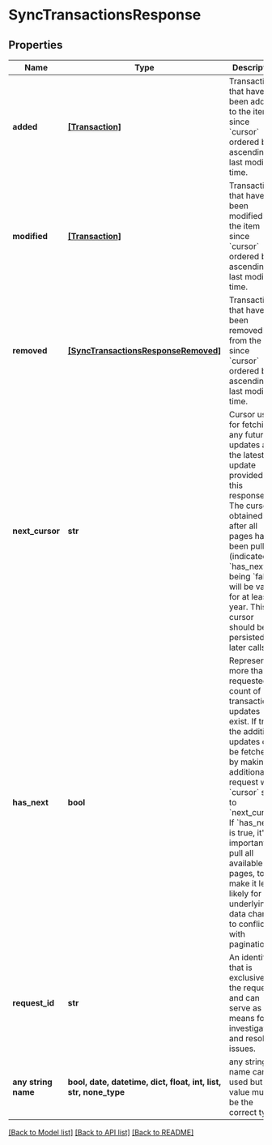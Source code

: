 # SyncTransactionsResponse


## Properties
Name | Type | Description | Notes
------------ | ------------- | ------------- | -------------
**added** | [**[Transaction]**](Transaction.md) | Transactions that have been added to the item since &#x60;cursor&#x60; ordered by ascending last modified time. | [optional] 
**modified** | [**[Transaction]**](Transaction.md) | Transactions that have been modified on the item since &#x60;cursor&#x60; ordered by ascending last modified time. | [optional] 
**removed** | [**[SyncTransactionsResponseRemoved]**](SyncTransactionsResponseRemoved.md) | Transactions that have been removed from the item since &#x60;cursor&#x60; ordered by ascending last modified time. | [optional] 
**next_cursor** | **str** | Cursor used for fetching any future updates after the latest update provided in this response. The cursor obtained after all pages have been pulled (indicated by &#x60;has_next&#x60; being &#x60;false&#x60;) will be valid for at least 1 year. This cursor should be persisted for later calls. | [optional] 
**has_next** | **bool** | Represents if more than requested count of transaction updates exist. If true, the additional updates can be fetched by making an additional request with &#x60;cursor&#x60; set to &#x60;next_cursor&#x60;. If &#x60;has_next&#x60; is true, it&#39;s important to pull all available pages, to make it less likely for underlying data changes to conflict with pagination. | [optional] 
**request_id** | **str** | An identifier that is exclusive to the request and can serve as a means for investigating and resolving issues. | [optional] 
**any string name** | **bool, date, datetime, dict, float, int, list, str, none_type** | any string name can be used but the value must be the correct type | [optional]

[[Back to Model list]](../README.md#documentation-for-models) [[Back to API list]](../README.md#documentation-for-api-endpoints) [[Back to README]](../README.md)


